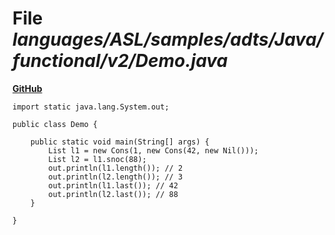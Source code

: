 # File _languages/ASL/samples/adts/Java/functional/v2/Demo.java_
**[GitHub](https://github.com/softlang/yas/blob/master/languages/ASL/samples/adts/Java/functional/v2/Demo.java)**
```
import static java.lang.System.out;

public class Demo {

	public static void main(String[] args) {
		List l1 = new Cons(1, new Cons(42, new Nil()));
		List l2 = l1.snoc(88);
		out.println(l1.length()); // 2
		out.println(l2.length()); // 3
		out.println(l1.last()); // 42
		out.println(l2.last()); // 88
	}

}
```
